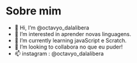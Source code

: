 # Sobre  mim

- 👋 Hi, I’m  @octavyo_dalalibera
- 👀 I’m interested in  aprender novas linguagens.
- 🌱 I’m currently learning javaScript e Scratch.
- 💞️ I’m looking to collabora no que eu puder!  
- 📫 instagram : @octavyo_dalalibera
